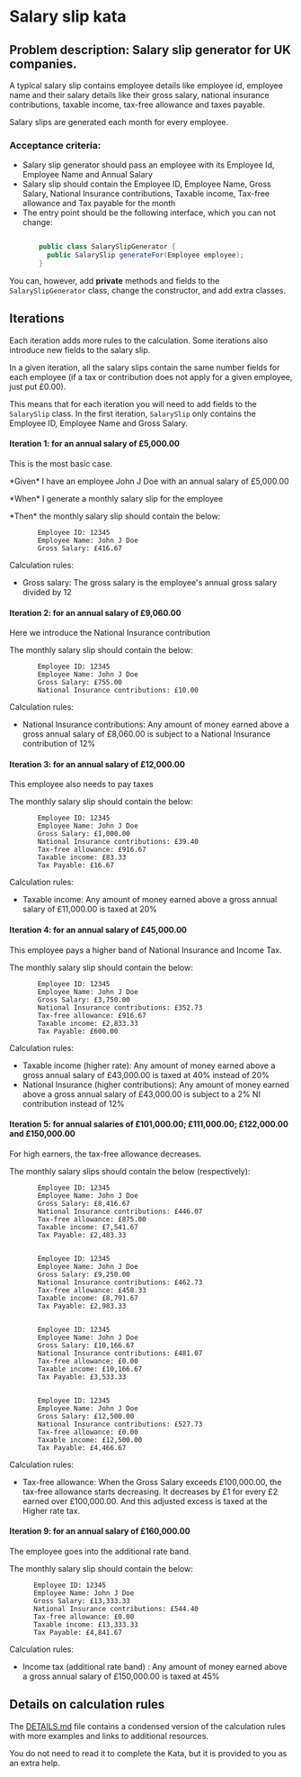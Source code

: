 Salary slip kata
================
## Problem description: Salary slip generator for UK companies.

  A typical salary slip contains employee details like employee id, employee name and their salary details like their gross salary, national insurance contributions, taxable income, tax-free allowance and taxes payable.

  Salary slips are generated each month for every employee.


### Acceptance criteria:
- Salary slip generator should pass an employee with its Employee Id, Employee Name and Annual Salary
- Salary slip should contain the Employee ID, Employee Name, Gross Salary, National Insurance contributions, Taxable income, Tax-free allowance and Tax payable for the month
- The entry point should be the following interface, which you can not change:
  ```java

      public class SalarySlipGenerator {
        public SalarySlip generateFor(Employee employee);
      }

  ```

You can, however, add **private** methods and fields to the `SalarySlipGenerator` class, change the constructor, and add extra classes.

## Iterations

Each iteration adds more rules to the calculation. Some iterations also introduce new fields to the salary slip.

In a given iteration, all the salary slips contain the same number fields for each employee (if a tax or contribution does not apply for a given employee, just put £0.00).

This means that for each iteration you will need to add fields to the `SalarySlip` class. In the first iteration, `SalarySlip` only contains the Employee ID, Employee Name and Gross Salary.

#### Iteration 1: for an annual salary of £5,000.00
This is the most basic case.

  <p>*Given* I have an employee John J Doe with an annual salary of £5,000.00</p>
  <p>*When* I generate a monthly salary slip for the employee</p>
  <p>*Then* the monthly salary slip should contain the below:</p>

           Employee ID: 12345
           Employee Name: John J Doe
           Gross Salary: £416.67

Calculation rules:
 * Gross salary: The gross salary is the employee's annual gross salary divided by 12

#### Iteration 2: for an annual salary of £9,060.00

Here we introduce the National Insurance contribution

  <p>The monthly salary slip should contain the below:</p>

           Employee ID: 12345
           Employee Name: John J Doe
           Gross Salary: £755.00
           National Insurance contributions: £10.00

Calculation rules:
 * National Insurance contributions: Any amount of money earned above a gross annual salary of £8,060.00 is subject to a National Insurance contribution of 12%

#### Iteration 3: for an annual salary of £12,000.00

This employee also needs to pay taxes

  <p>The monthly salary slip should contain the below:</p>

           Employee ID: 12345
           Employee Name: John J Doe
           Gross Salary: £1,000.00
           National Insurance contributions: £39.40
           Tax-free allowance: £916.67
           Taxable income: £83.33
           Tax Payable: £16.67

Calculation rules:
 * Taxable income: Any amount of money earned above a gross annual salary of £11,000.00 is taxed at 20%

#### Iteration 4: for an annual salary of £45,000.00

This employee pays a higher band of National Insurance and Income Tax.

  <p>The monthly salary slip should contain the below:</p>

           Employee ID: 12345
           Employee Name: John J Doe
           Gross Salary: £3,750.00
           National Insurance contributions: £352.73
           Tax-free allowance: £916.67
           Taxable income: £2,833.33
           Tax Payable: £600.00

Calculation rules:
 * Taxable income (higher rate): Any amount of money earned above a gross annual salary of £43,000.00 is taxed at 40% instead of 20%
 * National Insurance (higher contributions): Any amount of money earned above a gross annual salary of £43,000.00 is subject to a 2% NI contribution instead of 12%

#### Iteration 5: for annual salaries of £101,000.00; £111,000.00; £122,000.00 and £150,000.00

For high earners, the tax-free allowance decreases.

  <p>The monthly salary slips should contain the below (respectively):</p>

           Employee ID: 12345
           Employee Name: John J Doe
           Gross Salary: £8,416.67
           National Insurance contributions: £446.07
           Tax-free allowance: £875.00
           Taxable income: £7,541.67
           Tax Payable: £2,483.33


           Employee ID: 12345
           Employee Name: John J Doe
           Gross Salary: £9,250.00
           National Insurance contributions: £462.73
           Tax-free allowance: £458.33
           Taxable income: £8,791.67
           Tax Payable: £2,983.33


           Employee ID: 12345
           Employee Name: John J Doe
           Gross Salary: £10,166.67
           National Insurance contributions: £481.07
           Tax-free allowance: £0.00
           Taxable income: £10,166.67
           Tax Payable: £3,533.33


           Employee ID: 12345
           Employee Name: John J Doe
           Gross Salary: £12,500.00
           National Insurance contributions: £527.73
           Tax-free allowance: £0.00
           Taxable income: £12,500.00
           Tax Payable: £4,466.67

Calculation rules:
 * Tax-free allowance: When the Gross Salary exceeds £100,000.00, the tax-free allowance starts decreasing. It decreases by £1 for every £2 earned over £100,000.00. And this adjusted excess is taxed at the Higher rate tax.

#### Iteration 9: for an annual salary of £160,000.00

The employee goes into the additional rate band.

  <p>The monthly salary slip should contain the below:</p>

          Employee ID: 12345
          Employee Name: John J Doe
          Gross Salary: £13,333.33
          National Insurance contributions: £544.40
          Tax-free allowance: £0.00
          Taxable income: £13,333.33
          Tax Payable: £4,841.67


Calculation rules:
 * Income tax (additional rate band) : Any amount of money earned above a gross annual salary of £150,000.00 is taxed at 45%


## Details on calculation rules

The [DETAILS.md]() file contains a condensed version of the calculation rules with more examples and links to additional resources.

You do not need to read it to complete the Kata, but it is provided to you as an extra help.
